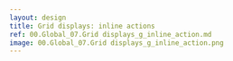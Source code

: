 ```yaml
---
layout: design
title: Grid displays: inline actions
ref: 00.Global_07.Grid displays_g_inline_action.md
image: 00.Global_07.Grid displays_g_inline_action.png
---
```

